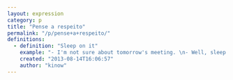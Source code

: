 ```yaml
---
layout: expression
category: p
title: "Pense a respeito"
permalink: "/p/pense+a+respeito/"
definitions:
  - definition: "Sleep on it"
    example: "- I'm not sure about tomorrow's meeting. \n- Well, sleep on it and let's talk about it again in the morning."
    created: "2013-08-14T16:06:57"
    author: "kinow"
---
```

